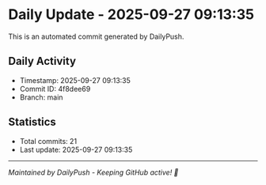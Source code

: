 # Daily Update - 2025-09-27 09:13:35

This is an automated commit generated by DailyPush.

## Daily Activity
- Timestamp: 2025-09-27 09:13:35
- Commit ID: 4f8dee69
- Branch: main

## Statistics
- Total commits: 21
- Last update: 2025-09-27 09:13:35

---
*Maintained by DailyPush - Keeping GitHub active! 🚀*
